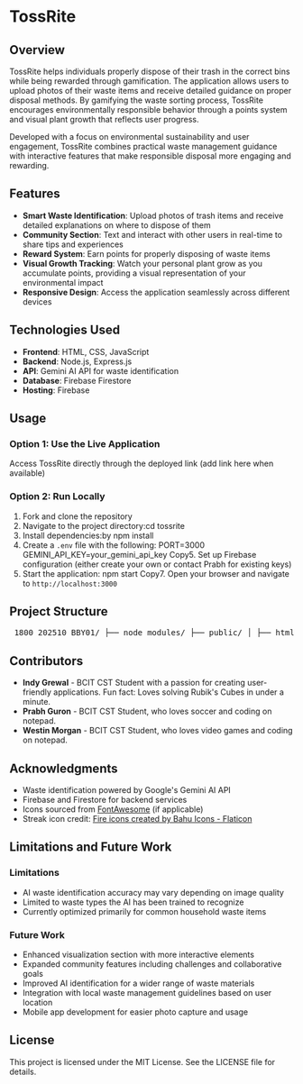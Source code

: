 # TossRite

## Overview
TossRite helps individuals properly dispose of their trash in the correct bins while being rewarded through gamification. The application allows users to upload photos of their waste items and receive detailed guidance on proper disposal methods. By gamifying the waste sorting process, TossRite encourages environmentally responsible behavior through a points system and visual plant growth that reflects user progress.

Developed with a focus on environmental sustainability and user engagement, TossRite combines practical waste management guidance with interactive features that make responsible disposal more engaging and rewarding.

## Features

- **Smart Waste Identification**: Upload photos of trash items and receive detailed explanations on where to dispose of them
- **Community Section**: Text and interact with other users in real-time to share tips and experiences
- **Reward System**: Earn points for properly disposing of waste items
- **Visual Growth Tracking**: Watch your personal plant grow as you accumulate points, providing a visual representation of your environmental impact
- **Responsive Design**: Access the application seamlessly across different devices

## Technologies Used

- **Frontend**: HTML, CSS, JavaScript
- **Backend**: Node.js, Express.js
- **API**: Gemini AI API for waste identification
- **Database**: Firebase Firestore
- **Hosting**: Firebase

## Usage

### Option 1: Use the Live Application
Access TossRite directly through the deployed link (add link here when available)

### Option 2: Run Locally
1. Fork and clone the repository
2. Navigate to the project directory:cd tossrite
3. Install dependencies:by npm install
4. Create a `.env` file with the following:
PORT=3000
GEMINI_API_KEY=your_gemini_api_key
Copy5. Set up Firebase configuration (either create your own or contact Prabh for existing keys)
6. Start the application:
npm start
Copy7. Open your browser and navigate to `http://localhost:3000`

## Project Structure
<pre> 1800_202510_BBY01/ ├── node_modules/ ├── public/ │ ├── html/ │ ├── images/ │ └── styles/ │ ├── community.css │ ├── leaderboard.css │ ├── Login.css │ ├── main.css │ ├── main2.css │ ├── mainPage.css │ ├── plantlevel.css │ ├── style.css │ ├── template.css │ └── visualization.css ├── client.js ├── community.js ├── displayUser.js ├── firebase-config.js ├── firebaseAPI.js ├── index1.html ├── leaderboard.js ├── plantgrowth.js ├── plantlevel.js ├── UserPage.html ├── .env ├── .gitignore ├── index.html ├── package-lock.json ├── package.json ├── README.md └── server.js </pre>


## Contributors
- **Indy Grewal** - BCIT CST Student with a passion for creating user-friendly applications. Fun fact: Loves solving Rubik's Cubes in under a minute.
- **Prabh Guron** - BCIT CST Student, who loves soccer and coding on notepad.
- **Westin Morgan** - BCIT CST Student, who loves video games and coding on notepad.

## Acknowledgments

- Waste identification powered by Google's Gemini AI API
- Firebase and Firestore for backend services
- Icons sourced from [FontAwesome](https://fontawesome.com/) (if applicable)
- Streak icon credit: <a href="https://www.flaticon.com/free-icons/fire" title="fire icons">Fire icons created by Bahu Icons - Flaticon</a>

## Limitations and Future Work
### Limitations

- AI waste identification accuracy may vary depending on image quality
- Limited to waste types the AI has been trained to recognize
- Currently optimized primarily for common household waste items

### Future Work

- Enhanced visualization section with more interactive elements
- Expanded community features including challenges and collaborative goals
- Improved AI identification for a wider range of waste materials
- Integration with local waste management guidelines based on user location
- Mobile app development for easier photo capture and usage

## License
This project is licensed under the MIT License. See the LICENSE file for details.
